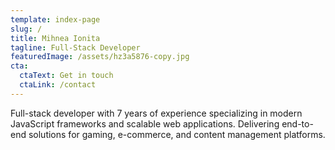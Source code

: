```yaml
---
template: index-page
slug: /
title: Mihnea Ionita
tagline: Full-Stack Developer
featuredImage: /assets/hz3a5876-copy.jpg
cta:
  ctaText: Get in touch
  ctaLink: /contact
---
```

Full-stack developer with 7 years of experience specializing in modern JavaScript frameworks and scalable web applications. Delivering end-to-end solutions for gaming, e-commerce, and content management platforms.